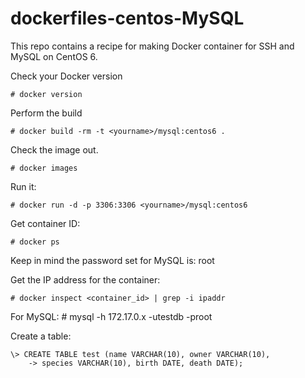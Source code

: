 dockerfiles-centos-MySQL
========================

This repo contains a recipe for making Docker container for SSH and MySQL on CentOS 6. 

Check your Docker version

    # docker version

Perform the build

    # docker build -rm -t <yourname>/mysql:centos6 .

Check the image out.

    # docker images

Run it:

    # docker run -d -p 3306:3306 <yourname>/mysql:centos6

Get container ID:

    # docker ps

Keep in mind the password set for MySQL is: root

Get the IP address for the container:

    # docker inspect <container_id> | grep -i ipaddr

For MySQL:
    # mysql -h 172.17.0.x -utestdb -proot


Create a table:

```
\> CREATE TABLE test (name VARCHAR(10), owner VARCHAR(10),
    -> species VARCHAR(10), birth DATE, death DATE);
```
